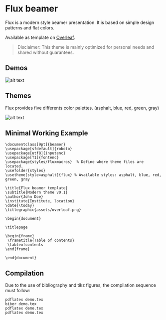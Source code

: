 # Flux beamer

Flux is a modern style beamer presentation. It is based on simple design patterns and flat colors.

Available as template on [Overleaf](https://www.overleaf.com/latex/templates/flux-beamer/vhzbnhyymddd#). 

> Disclaimer: This theme is mainly optimized for personal needs and shared without guarantees.

## Demos

![alt text](https://github.com/pvanberg/flux-beamer/blob/master/demo.png)

## Themes

Flux provides five differents color palettes. (asphalt, blue, red, green, gray)

![alt text](https://github.com/pvanberg/flux-beamer/blob/master/demo_themes.png)

## Minimal Working Example

```
\documentclass[9pt]{beamer}
\usepackage[sfdefault]{roboto}
\usepackage[utf8]{inputenc}
\usepackage[T1]{fontenc}
\usepackage{styles/fluxmacros} 	% Define where theme files are located. 
\usefolder{styles}
\usetheme[style=asphalt]{flux} % Available styles: asphalt, blue, red, green, gray 

\title{Flux beamer template}
\subtitle{Modern theme v0.1}
\author{John Doe}
\institute{Institute, location}
\date{\today}
\titlegraphic{assets/overleaf.png}

\begin{document}

\titlepage 

\begin{frame}
 \frametitle{Table of contents}
 \tableofcontents
\end{frame}

\end{document}
```

## Compilation

Due to the use of bibliography and tikz figures, the compilation sequence must follow:

```
pdflatex demo.tex
biber demo.tex
pdflatex demo.tex
pdflatex demo.tex
```

